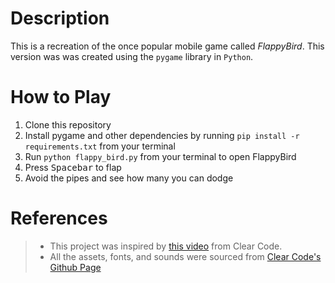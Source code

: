 # Description
This is a recreation of the once popular mobile game called *FlappyBird*. This version was was created using the `pygame` library in `Python`.

# How to Play
1. Clone this repository
2. Install pygame and other dependencies by running `pip install -r requirements.txt` from your terminal
3. Run `python flappy_bird.py` from your terminal to open FlappyBird
4. Press <kbd>Spacebar</kbd> to flap
5. Avoid the pipes and see how many you can dodge

# References
> * This project was inspired by [this video](https://www.youtube.com/watch?v=UZg49z76cLw) from Clear Code.
> * All the assets, fonts, and sounds were sourced from [Clear Code's Github Page](https://github.com/clear-code-projects/FlappyBird_Python)

